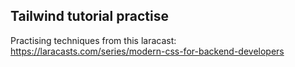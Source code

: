 ## Tailwind tutorial practise

Practising techniques from this laracast: https://laracasts.com/series/modern-css-for-backend-developers

